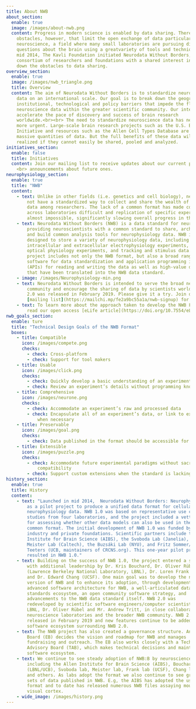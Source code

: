 ```yaml
---
title: About NWB
about_section:
  enable: true
  image: /images/about-nwb.png
  content: Progress in modern science is enabled by data sharing. There are major
    obstacles, however, that limit the open exchange of data particularly in
    neuroscience, a field where many small laboratories are pursuing diverse
    questions about the brain using a greatvariety of tools and techniques. In
    mid 2014, The Kavli Foundation initiated Neurodata Without Borders, a
    consortium of researchers and foundations with a shared interest in breaking
    down the obstacles to data sharing.
overview_section:
  enable: true
  image: /images/nwb_triangle.png
  title: Overview
  content: The aim of Neurodata Without Borders is to standardize neuroscience
    data on an international scale. Our goal is to break down the geographic,
    institutional, technological and policy barriers that impede the flow of
    neuroscience data within the greater scientific community. Our intent is to
    accelerate the pace of discovery and success of brain research
    worldwide.<br><br> The need to standardize neuroscience data has never been
    more urgent. Large-scale brain research projects such as the U.S. BRAIN
    Initiative and resources such as the Allen Cell Types Database are producing
    massive quantities of data. But the full benefits of these data will not be
    realized if they cannot easily be shared, pooled and analyzed.
initiatives_section:
  enable: false
  title: Initiatives
  content: Join our mailing list to receive updates about our current projects and
    <br> announcements about future ones.
neurophysiology_section:
  enable: true
  title: "NWB"
  content:
    - text: Unlike in other fields (i.e. genetics and cell biology), neuroscience does
        not have a standardized way to collect and share the wealth of existing
        data among researchers. The lack of a common format has made comparison
        across laboratories difficult and replication of specific experiments
        almost impossible, significantly slowing overall progress in the field.
    - text: Neurodata Without Borders (NWB) is a data standard for neurophysiology,
        providing neuroscientists with a common standard to share, archive, use,
        and build common analysis tools for neurophysiology data. NWB is
        designed to store a variety of neurophysiology data, including data from
        intracellular and extracellular electrophysiology experiments, data from
        optical physiology experiments, and tracking and stimulus data. The
        project includes not only the NWB format, but also a broad range of
        software for data standardization and application programming interfaces
        (APIs) for reading and writing the data as well as high-value datasets
        that have been translated into the NWB data standard.
    - image: /images/Neurophysiology-min.png
    - text: Neurodata Without Borders is intended to serve the broad neuroscience
        community and encourage the sharing of data by scientists worldwide. NWB
        2.0 was released in February 2019. Please give it a try. Join our
        [mailing list](https://mailchi.mp/fe2a9bc55a1a/nwb-signup) for updates or ask questions on our [Slack channel](https://nwb-users.slack.com/join/shared_invite/zt-9bsx3xdj-wtUILLNzM8a0mOV_RywS~Q#/shared-invite/email).
    - text: To learn more about the approach taken to develop the NWB Format, please
        read our open access [eLife article](https://doi.org/10.7554/eLife.78362).
nwb_goals_section:
  enable: ture
  title: "Technical Design Goals of the NWB Format"
  boxes:
    - title: Compatible
      icon: /images/compete.png
      checks:
        - check: Cross-platform
        - check: Support for tool makers
    - title: Usable
      icon: /images/click.png
      checks:
        - check: Quickly develop a basic understanding of an experiment and its
        - check: Review an experiment’s details without programming knowledge
    - title: Comprehensive
      icon: /images/neurone.png
      checks:
        - check: Accommodate an experiment’s raw and processed data
        - check: Encapsulate all of an experiment’s data, or link to external data sources
            when necessary
    - title: Preservable
      icon: /images/goal.png
      checks:
        - check: Data published in the format should be accessible for decades
    - title: Extensible
      icon: /images/puzzle.png
      checks:
        - check: Accommodate future experimental paradigms without sacrificing backwards
            compatibility
        - check: Support custom extensions when the standard is lacking
history_section:
  enable: true
  title: History
  content:
    - text: "Launched in mid 2014,  Neurodata Without Borders: Neurophysiology began
        as a pilot project to produce a unified data format for cellular-based
        neurophysiology data. NWB 1.0 was based on representative use case
        studies from four laboratories, and the project included a vetting phase
        for assessing whether other data models can also be used in the new
        common format. The initial development of NWB 1.0 was funded by
        industry and private foundations. Scientific partners include the Allen
        Institute for Brain Science (AIBS), the Svoboda Lab (Janelia), the
        Meister Lab (Caltech), the Buzsáki Lab (NYU), and Fritz Sommer/Jeff
        Teeters (UCB, maintainers of CRCNS.org). This one-year pilot project
        resulted in NWB 1.0."
    - text: Building on the success of NWB 1.0, the project entered a second phase,
        with additional leadership by Dr. Kris Bouchard, Dr. Oliver Rübel
        (Lawrence Berkeley National Laboratory, LBNL), Dr. Loren Frank (UCSF)
        and Dr. Edward Chang (UCSF). One main goal was to develop the next
        version of NWB and to enhance its adoption, through development of an
        advanced software architecture for NWB, a well-articulated data
        standards ecosystem, an open community software strategy, and
        advancements to the NWB data standard itself. NWB 2.0 was
        redeveloped by scientific software engineers/computer scientists at
        LBNL, Dr. Oliver Rübel and Mr. Andrew Tritt, in close collaboration with
        neuroscience laboratories and the broader NWB community. NWB 2.0 was
        released in February 2019 and new features continue to be added to the
        software ecosystem surrounding NWB 2.0.
    - text: The NWB project has also created a governance structure. An Executive
        Board (EB) decides the vision and roadmap for NWB and manages
        fundraising and outreach. The EB also works closely with a Technical
        Advisory Board (TAB), which makes technical decisions and maintains the
        software ecosystem.
    - text: We continue to see steady adoption of NWB:B by neuroscience labs,
        including the Allen Institute for Brain Science (AIBS), Bouchard lab
        (LBNL/UCB), Svoboda lab, Meister lab, Frank lab (UCSF), Chang lab (UCSF)
        and others. As labs adopt the format we also continue to see growing
        sets of data published in NWB. E.g, the AIBS has adopted the use of this
        format and to date has released numerous NWB files assaying mouse
        visual cortex.
    - wide_image: /images/history.png
---
```

